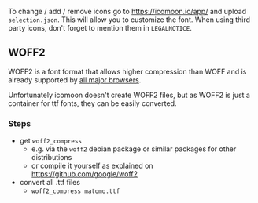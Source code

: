 To change / add / remove icons go to https://icomoon.io/app/ and upload `selection.json`. This will allow you to
customize the font. When using third party icons, don't forget to mention them in `LEGALNOTICE`.

## WOFF2

WOFF2 is a font format that allows higher compression than WOFF and is already supported
by [all major browsers](https://caniuse.com/#feat=woff2).

Unfortunately icomoon doesn't create WOFF2 files, but as WOFF2 is just a container for ttf fonts, they can be easily
converted.

### Steps

- get `woff2_compress`
    - e.g. via the `woff2` debian package or similar packages for other distributions
    - or compile it yourself as explained on https://github.com/google/woff2
- convert all .ttf files
    - `woff2_compress matomo.ttf`
